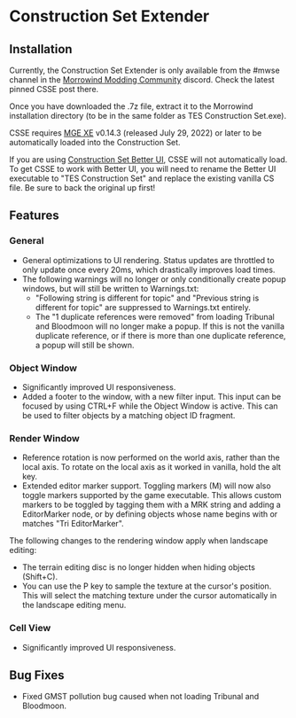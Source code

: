 # Construction Set Extender

## Installation

Currently, the Construction Set Extender is only available from the #mwse channel in the [Morrowind Modding Community](https://discord.me/page/mwmods) discord. Check the latest pinned CSSE post there.

Once you have downloaded the .7z file, extract it to the Morrowind installation directory (to be in the same folder as TES Construction Set.exe).

CSSE requires [MGE XE](https://www.nexusmods.com/morrowind/mods/41102?) v0.14.3 (released July 29, 2022) or later to be automatically loaded into the Construction Set.

If you are using [Construction Set Better UI](https://www.nexusmods.com/morrowind/mods/50311), CSSE will not automatically load. To get CSSE to work with Better UI, you will need to rename the Better UI executable to "TES Construction Set" and replace the existing vanilla CS file. Be sure to back the original up first!

## Features

### General

* General optimizations to UI rendering. Status updates are throttled to only update once every 20ms, which drastically improves load times.
* The following warnings will no longer or only conditionally create popup windows, but will still be written to Warnings.txt:
	* "Following string is different for topic" and "Previous string is different for topic" are suppressed to Warnings.txt entirely.
	* The "1 duplicate references were removed" from loading Tribunal and Bloodmoon will no longer make a popup. If this is not the vanilla duplicate reference, or if there is more than one duplicate reference, a popup will still be shown.

### Object Window

* Significantly improved UI responsiveness.
* Added a footer to the window, with a new filter input. This input can be focused by using CTRL+F while the Object Window is active. This can be used to filter objects by a matching object ID fragment.

### Render Window

* Reference rotation is now performed on the world axis, rather than the local axis. To rotate on the local axis as it worked in vanilla, hold the alt key.
* Extended editor marker support. Toggling markers (M) will now also toggle markers supported by the game executable. This allows custom markers to be toggled by tagging them with a MRK string and adding a EditorMarker node, or by defining objects whose name begins with or matches "Tri EditorMarker".

The following changes to the rendering window apply when landscape editing:
* The terrain editing disc is no longer hidden when hiding objects (Shift+C).
* You can use the P key to sample the texture at the cursor's position. This will select the matching texture under the cursor automatically in the landscape editing menu.

### Cell View

* Significantly improved UI responsiveness.


## Bug Fixes

* Fixed GMST pollution bug caused when not loading Tribunal and Bloodmoon.
